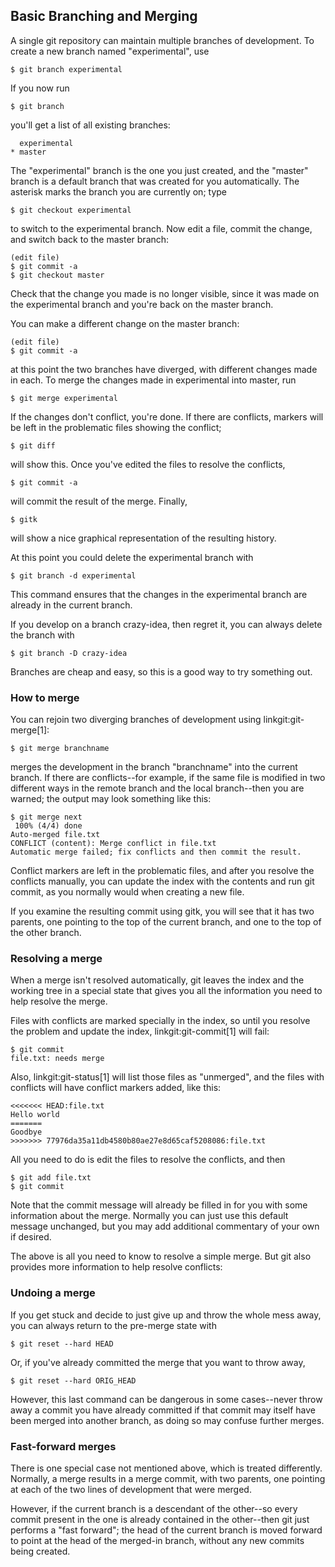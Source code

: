 ## Basic Branching and Merging ##

A single git repository can maintain multiple branches of
development.  To create a new branch named "experimental", use

    $ git branch experimental

If you now run

    $ git branch

you'll get a list of all existing branches:

      experimental
    * master

The "experimental" branch is the one you just created, and the
"master" branch is a default branch that was created for you
automatically.  The asterisk marks the branch you are currently on;
type

    $ git checkout experimental

to switch to the experimental branch.  Now edit a file, commit the
change, and switch back to the master branch:

    (edit file)
    $ git commit -a
    $ git checkout master

Check that the change you made is no longer visible, since it was
made on the experimental branch and you're back on the master branch.

You can make a different change on the master branch:

    (edit file)
    $ git commit -a

at this point the two branches have diverged, with different changes
made in each.  To merge the changes made in experimental into master, run

    $ git merge experimental

If the changes don't conflict, you're done.  If there are conflicts,
markers will be left in the problematic files showing the conflict;

    $ git diff

will show this.  Once you've edited the files to resolve the
conflicts,

    $ git commit -a

will commit the result of the merge. Finally,

    $ gitk

will show a nice graphical representation of the resulting history.

At this point you could delete the experimental branch with

    $ git branch -d experimental

This command ensures that the changes in the experimental branch are
already in the current branch.

If you develop on a branch crazy-idea, then regret it, you can always
delete the branch with

    $ git branch -D crazy-idea

Branches are cheap and easy, so this is a good way to try something
out.

### How to merge ###

You can rejoin two diverging branches of development using
linkgit:git-merge[1]:

    $ git merge branchname

merges the development in the branch "branchname" into the current
branch.  If there are conflicts--for example, if the same file is
modified in two different ways in the remote branch and the local
branch--then you are warned; the output may look something like this:

    $ git merge next
     100% (4/4) done
    Auto-merged file.txt
    CONFLICT (content): Merge conflict in file.txt
    Automatic merge failed; fix conflicts and then commit the result.

Conflict markers are left in the problematic files, and after
you resolve the conflicts manually, you can update the index
with the contents and run git commit, as you normally would when
creating a new file.

If you examine the resulting commit using gitk, you will see that it
has two parents, one pointing to the top of the current branch, and
one to the top of the other branch.

### Resolving a merge ###

When a merge isn't resolved automatically, git leaves the index and
the working tree in a special state that gives you all the
information you need to help resolve the merge.

Files with conflicts are marked specially in the index, so until you
resolve the problem and update the index, linkgit:git-commit[1] will
fail:

    $ git commit
    file.txt: needs merge

Also, linkgit:git-status[1] will list those files as "unmerged", and the
files with conflicts will have conflict markers added, like this:

    <<<<<<< HEAD:file.txt
    Hello world
    =======
    Goodbye
    >>>>>>> 77976da35a11db4580b80ae27e8d65caf5208086:file.txt

All you need to do is edit the files to resolve the conflicts, and then

    $ git add file.txt
    $ git commit

Note that the commit message will already be filled in for you with
some information about the merge.  Normally you can just use this
default message unchanged, but you may add additional commentary of
your own if desired.

The above is all you need to know to resolve a simple merge.  But git
also provides more information to help resolve conflicts:

### Undoing a merge ###

If you get stuck and decide to just give up and throw the whole mess
away, you can always return to the pre-merge state with

    $ git reset --hard HEAD

Or, if you've already committed the merge that you want to throw away,

    $ git reset --hard ORIG_HEAD

However, this last command can be dangerous in some cases--never
throw away a commit you have already committed if that commit may
itself have been merged into another branch, as doing so may confuse
further merges.

### Fast-forward merges ###

There is one special case not mentioned above, which is treated
differently.  Normally, a merge results in a merge commit, with two
parents, one pointing at each of the two lines of development that
were merged.

However, if the current branch is a descendant of the other--so every
commit present in the one is already contained in the other--then git
just performs a "fast forward"; the head of the current branch is moved
forward to point at the head of the merged-in branch, without any new
commits being created.
